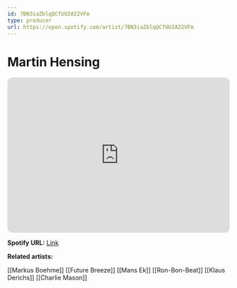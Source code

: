 ```yaml
---
id: 7BN3iaZblqQCfUU2A22VFm
type: producer
url: https://open.spotify.com/artist/7BN3iaZblqQCfUU2A22VFm
---
```

# Martin Hensing

<iframe style="border-radius:12px" src="https://open.spotify.com/embed/artist/7BN3iaZblqQCfUU2A22VFm" width="100%" height="352" frameBorder="0" allowfullscreen="" allow="autoplay; clipboard-write; encrypted-media; fullscreen; picture-in-picture" loading="lazy"></iframe>

**Spotify URL:** [Link](https://open.spotify.com/artist/7BN3iaZblqQCfUU2A22VFm)

**Related artists:**

[[Markus Boehme]]
[[Future Breeze]]
[[Mans Ek]]
[[Ron-Bon-Beat]]
[[Klaus Derichs]]
[[Charlie Mason]]
